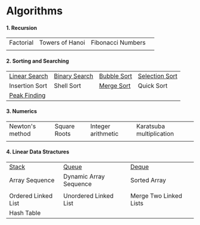 # Algorithms

#### 1. Recursion

|           |                 |                   |      |
| --------- | --------------- | ----------------- | ---- |
| Factorial | Towers of Hanoi | Fibonacci Numbers |      |
|           |                 |                   |      |

#### 2. Sorting and Searching
|                                                              |                                                              |                                                              |                                                              |
| :----------------------------------------------------------- | ------------------------------------------------------------ | ------------------------------------------------------------ | ------------------------------------------------------------ |
| [Linear Search](https://github.com/shazzad-hasan/Algorithms/blob/main/sorting_and_searching/Linear_Search.py) | [Binary Search](https://github.com/shazzad-hasan/Algorithms/blob/main/sorting_and_searching/Binary_Search.py) | [Bubble Sort](https://github.com/shazzad-hasan/Algorithms/blob/main/sorting_and_searching/Bubble_Sort.py) | [Selection Sort](https://github.com/shazzad-hasan/Algorithms/blob/main/sorting_and_searching/Selection_Sort.py) |
| Insertion Sort                                               | Shell Sort                                                   | [Merge Sort](https://github.com/shazzad-hasan/Algorithms/blob/main/sorting_and_searching/Merge_Sort.py) | Quick Sort                                                   |
| [Peak Finding](https://github.com/shazzad-hasan/Algorithms/blob/main/sorting_and_searching/Peak_Element.py) |                                                              |                                                              |                                                              |

#### 3. Numerics

|                 |              |                    |                          |
| --------------- | ------------ | ------------------ | ------------------------ |
| Newton's method | Square Roots | Integer arithmetic | Karatsuba multiplication |
|                 |              |                    |                          |

#### 4. Linear Data Stractures

|                                                              |                                                              |                                                              |      |
| ------------------------------------------------------------ | ------------------------------------------------------------ | ------------------------------------------------------------ | ---- |
| [Stack](https://github.com/shazzad-hasan/Algorithms/blob/main/linear_data_stractures/stack.py) | [Queue](https://github.com/shazzad-hasan/Algorithms/blob/main/linear_data_stractures/queue.py) | [Deque](https://github.com/shazzad-hasan/Algorithms/blob/main/linear_data_stractures/deque.py) |      |
| Array Sequence                                               | Dynamic Array Sequence                                       | Sorted Array                                                 |      |
|                                                              |                                                              |                                                              |      |
| Ordered Linked List                                          | Unordered Linked List                                        | Merge Two Linked Lists                                       |      |
| Hash Table                                                   |                                                              |                                                              |      |

